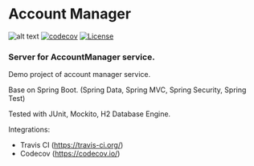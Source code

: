 # Account Manager 
![alt text](https://travis-ci.org/triodjangopiter/account-manager-server.svg?branch=master) [![codecov](https://codecov.io/gh/triodjangopiter/account-manager-server/branch/master/graph/badge.svg)](https://codecov.io/gh/triodjangopiter/account-manager-server) [![License](https://img.shields.io/badge/License-Apache%202.0-blue.svg)](https://github.com/triodjangopiter/account-manager-server/blob/master/license.txt)

### Server for AccountManager service.

Demo project of account manager service.

Base on Spring Boot. (Spring Data, Spring MVC, Spring Security, Spring Test)

Tested with JUnit, Mockito, H2 Database Engine. 
 
Integrations: 

* Travis CI (https://travis-ci.org/)
* Codecov (https://codecov.io/)


